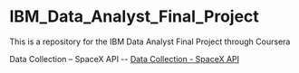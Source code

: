 # IBM_Data_Analyst_Final_Project
This is a repository for the IBM Data Analyst Final Project through Coursera

Data Collection – SpaceX API
-- [Data Collection - SpaceX API](IBM_Data_Analyst_Final_Project/blob/main/jupyter-labs-spacex-data-collection-api.ipynb)

